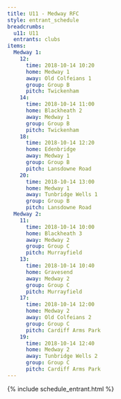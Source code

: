 ```yaml
---
title: U11 - Medway RFC
style: entrant_schedule
breadcrumbs:
  u11: U11
  entrants: clubs
items:
  Medway 1:
    12:
      time: 2018-10-14 10:20
      home: Medway 1
      away: Old Colfeians 1
      group: Group B
      pitch: Twickenham
    14:
      time: 2018-10-14 11:00
      home: Blackheath 2
      away: Medway 1
      group: Group B
      pitch: Twickenham
    18:
      time: 2018-10-14 12:20
      home: Edenbridge
      away: Medway 1
      group: Group B
      pitch: Lansdowne Road
    20:
      time: 2018-10-14 13:00
      home: Medway 1
      away: Tunbridge Wells 1
      group: Group B
      pitch: Lansdowne Road
  Medway 2:
    11:
      time: 2018-10-14 10:00
      home: Blackheath 3
      away: Medway 2
      group: Group C
      pitch: Murrayfield
    13:
      time: 2018-10-14 10:40
      home: Gravesend
      away: Medway 2
      group: Group C
      pitch: Murrayfield
    17:
      time: 2018-10-14 12:00
      home: Medway 2
      away: Old Colfeians 2
      group: Group C
      pitch: Cardiff Arms Park
    19:
      time: 2018-10-14 12:40
      home: Medway 2
      away: Tunbridge Wells 2
      group: Group C
      pitch: Cardiff Arms Park
---
```


{% include schedule_entrant.html %}
